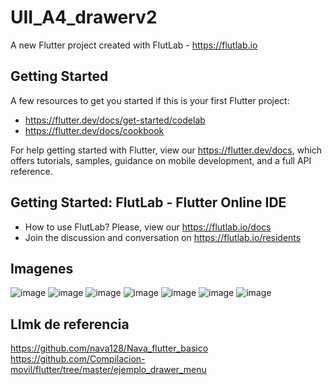 # UII_A4_drawerv2

A new Flutter project created with FlutLab - https://flutlab.io

## Getting Started

A few resources to get you started if this is your first Flutter project:

- https://flutter.dev/docs/get-started/codelab
- https://flutter.dev/docs/cookbook

For help getting started with Flutter, view our
https://flutter.dev/docs, which offers tutorials,
samples, guidance on mobile development, and a full API reference.

## Getting Started: FlutLab - Flutter Online IDE

- How to use FlutLab? Please, view our https://flutlab.io/docs
- Join the discussion and conversation on https://flutlab.io/residents


## Imagenes
![image](https://github.com/hernandez5i/UII-A4-drawer/assets/144732360/5de8092a-5bb7-478b-852d-64d7ae34fd69)
![image](https://github.com/hernandez5i/UII-A4-drawer/assets/144732360/15c042c5-ddb5-4c46-bc26-1b28ee91e5af)
![image](https://github.com/hernandez5i/UII-A4-drawer/assets/144732360/cfb77210-e31d-4ac5-8bfe-73efe7864208)
![image](https://github.com/hernandez5i/UII-A4-drawer/assets/144732360/280fc9fc-1ade-4e54-9ff8-7cdbdcdaa814)
![image](https://github.com/hernandez5i/UII-A4-drawer/assets/144732360/419e8a1b-2d46-4b68-bb16-f0fbf513e406)
![image](https://github.com/hernandez5i/UII-A4-drawer/assets/144732360/61e46507-f3b9-458c-8e91-ba40fd48b5fe)
![image](https://github.com/hernandez5i/UII-A4-drawer/assets/144732360/614035f1-dfc1-4bc8-8b1d-1a1ff3fd1127)


## LImk de referencia
https://github.com/nava128/Nava_flutter_basico
https://github.com/Compilacion-movil/flutter/tree/master/ejemplo_drawer_menu
